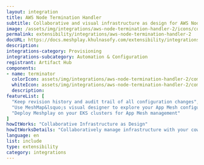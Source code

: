 ```yaml
---
layout: integration
title: AWS Node Termination Handler
subtitle: Collaborative and visual infrastructure as design for AWS Node Termination Handler
image: /assets/img/integrations/aws-node-termination-handler-2/icons/color/aws-node-termination-handler-2-color.svg
permalink: extensibility/integrations/aws-node-termination-handler-2
docURL: https://docs.meshplay.khulnasofy.com/extensibility/integrations/aws-node-termination-handler-2
description: 
integrations-category: Provisioning
integrations-subcategory: Automation & Configuration
registrant: Artifact Hub
components: 
- name: terminator
  colorIcon: assets/img/integrations/aws-node-termination-handler-2/components/terminator/icons/color/terminator-color.svg
  whiteIcon: assets/img/integrations/aws-node-termination-handler-2/components/terminator/icons/white/terminator-white.svg
  description: 
featureList: [
  "Keep revision history and audit trail of all configuration changes",
  "Use MeshMap&lsquo;s visual designer to explore your App Mesh configuration",
  "Deploy Meshplay on your EKS clusters for App Mesh management"
]
howItWorks: "Collaborative Infrastructure as Design"
howItWorksDetails: "Collaboratively manage infrastructure with your coworkers synchronously sharing the same designs."
language: en
list: include
type: extensibility
category: integrations
---
```

